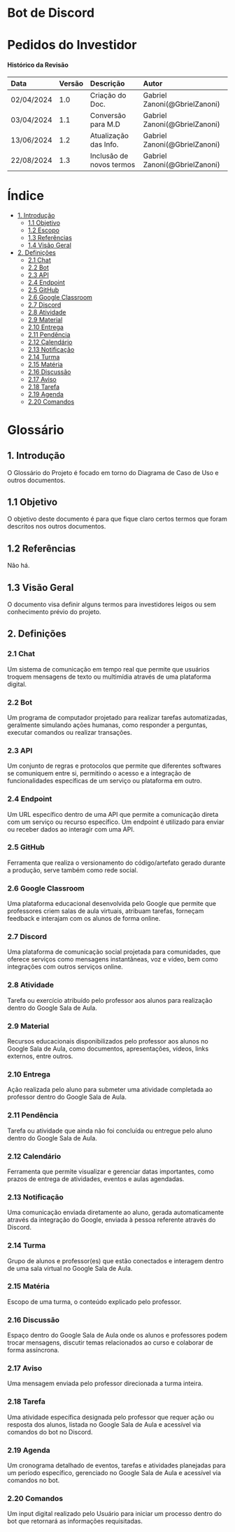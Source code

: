 # Bot de Discord
# Pedidos do Investidor

#### Histórico da Revisão
| Data       | Versão | Descrição               | Autor                     |
| :--------- | :----- | :---------------------- | :------------------------ |
| 02/04/2024 | 1.0    | Criação do Doc.         | Gabriel Zanoni(@GbrielZanoni) |
| 03/04/2024 | 1.1    | Conversão para M.D      | Gabriel Zanoni(@GbrielZanoni) |
| 13/06/2024 | 1.2    | Atualização das Info.   | Gabriel Zanoni(@GbrielZanoni) |
| 22/08/2024 | 1.3    | Inclusão de novos termos| Gabriel Zanoni(@GbrielZanoni) |

# Índice

- [1. Introdução](#introducao)
  - [1.1 Objetivo](#objetivo)
  - [1.2 Escopo](#escopo)
  - [1.3 Referências](#referencias)
  - [1.4 Visão Geral](#visao-geral)
- [2. Definições](#definicoes)
  - [2.1 Chat](#chat)
  - [2.2 Bot](#bot)
  - [2.3 API](#api)
  - [2.4 Endpoint](#endpoint)
  - [2.5 GitHub](#github)
  - [2.6 Google Classroom](#google-classroom)
  - [2.7 Discord](#discord)
  - [2.8 Atividade](#atividade)
  - [2.9 Material](#material)
  - [2.10 Entrega](#entrega)
  - [2.11 Pendência](#pendencia)
  - [2.12 Calendário](#calendario)
  - [2.13 Notificação](#notificacao)
  - [2.14 Turma](#turma)
  - [2.15 Matéria](#materia)
  - [2.16 Discussão](#discussao)
  - [2.17 Aviso](#aviso)
  - [2.18 Tarefa](#tarefa)
  - [2.19 Agenda](#agenda)
  - [2.20 Comandos](#comandos)

# Glossário

## <a name="introducao"></a> 1. Introdução 

O Glossário do Projeto é focado em torno do Diagrama de Caso de Uso e outros documentos.

## <a name="objetivo"></a> 1.1 Objetivo 

O objetivo deste documento é para que fique claro certos termos que foram descritos nos outros documentos.

## <a name="referencias"></a> 1.2 Referências

Não há.

## <a name="visao-geral"></a> 1.3 Visão Geral

O documento visa definir alguns termos para investidores leigos ou sem conhecimento prévio do projeto.

## <a name="definicoes"></a> 2. Definições

### <a name="chat"></a> 2.1 Chat

Um sistema de comunicação em tempo real que permite que usuários troquem mensagens de texto ou multimídia através de uma plataforma digital.

### <a name="bot"></a> 2.2 Bot

Um programa de computador projetado para realizar tarefas automatizadas, geralmente simulando ações humanas, como responder a perguntas, executar comandos ou realizar transações.

### <a name="api"></a> 2.3 API

Um conjunto de regras e protocolos que permite que diferentes softwares se comuniquem entre si, permitindo o acesso e a integração de funcionalidades específicas de um serviço ou plataforma em outro.

### <a name="endpoint"></a> 2.4 Endpoint

Um URL específico dentro de uma API que permite a comunicação direta com um serviço ou recurso específico. Um endpoint é utilizado para enviar ou receber dados ao interagir com uma API.

### <a name="github"></a> 2.5 GitHub

Ferramenta que realiza o versionamento do código/artefato gerado durante a produção, serve também como rede social.

### <a name="google-classroom"></a> 2.6 Google Classroom

Uma plataforma educacional desenvolvida pelo Google que permite que professores criem salas de aula virtuais, atribuam tarefas, forneçam feedback e interajam com os alunos de forma online.

### <a name="discord"></a> 2.7 Discord

Uma plataforma de comunicação social projetada para comunidades, que oferece serviços como mensagens instantâneas, voz e vídeo, bem como integrações com outros serviços online.

### <a name="atividade"></a> 2.8 Atividade

Tarefa ou exercício atribuído pelo professor aos alunos para realização dentro do Google Sala de Aula.

### <a name="material"></a> 2.9 Material

Recursos educacionais disponibilizados pelo professor aos alunos no Google Sala de Aula, como documentos, apresentações, vídeos, links externos, entre outros.

### <a name="entrega"></a> 2.10 Entrega

Ação realizada pelo aluno para submeter uma atividade completada ao professor dentro do Google Sala de Aula.

### <a name="pendencia"></a> 2.11 Pendência

Tarefa ou atividade que ainda não foi concluída ou entregue pelo aluno dentro do Google Sala de Aula.

### <a name="calendario"></a> 2.12 Calendário

Ferramenta que permite visualizar e gerenciar datas importantes, como prazos de entrega de atividades, eventos e aulas agendadas.

### <a name="notificacao"></a> 2.13 Notificação

Uma comunicação enviada diretamente ao aluno, gerada automaticamente através da integração do Google, enviada à pessoa referente através do Discord.

### <a name="turma"></a> 2.14 Turma

Grupo de alunos e professor(es) que estão conectados e interagem dentro de uma sala virtual no Google Sala de Aula.

### <a name="materia"></a> 2.15 Matéria

Escopo de uma turma, o conteúdo explicado pelo professor.

### <a name="discussao"></a> 2.16 Discussão

Espaço dentro do Google Sala de Aula onde os alunos e professores podem trocar mensagens, discutir temas relacionados ao curso e colaborar de forma assíncrona.

### <a name="aviso"></a> 2.17 Aviso

Uma mensagem enviada pelo professor direcionada a turma inteira.

### <a name="tarefa"></a> 2.18 Tarefa

Uma atividade específica designada pelo professor que requer ação ou resposta dos alunos, listada no Google Sala de Aula e acessível via comandos do bot no Discord.

### <a name="agenda"></a> 2.19 Agenda

Um cronograma detalhado de eventos, tarefas e atividades planejadas para um período específico, gerenciado no Google Sala de Aula e acessível via comandos no bot.

### <a name="comandos"></a> 2.20 Comandos

Um input digital realizado pelo Usuário para iniciar um processo dentro do bot que retornará as informações requisitadas.
